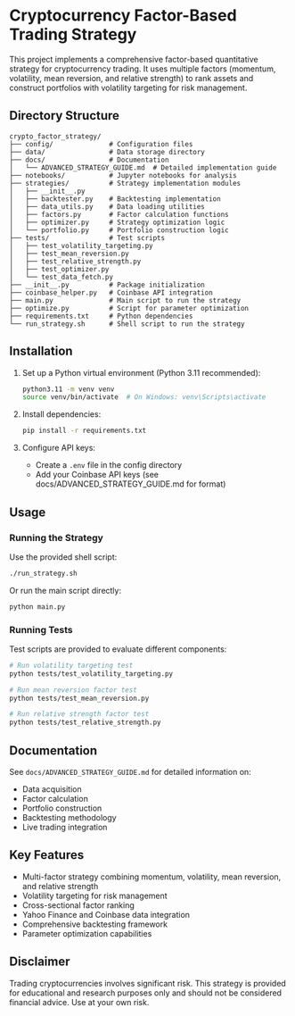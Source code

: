 # Cryptocurrency Factor-Based Trading Strategy

This project implements a comprehensive factor-based quantitative strategy for cryptocurrency trading. It uses multiple factors (momentum, volatility, mean reversion, and relative strength) to rank assets and construct portfolios with volatility targeting for risk management.

## Directory Structure

```
crypto_factor_strategy/
├── config/              # Configuration files
├── data/                # Data storage directory
├── docs/                # Documentation
│   └── ADVANCED_STRATEGY_GUIDE.md  # Detailed implementation guide
├── notebooks/           # Jupyter notebooks for analysis
├── strategies/          # Strategy implementation modules
│   ├── __init__.py
│   ├── backtester.py    # Backtesting implementation
│   ├── data_utils.py    # Data loading utilities
│   ├── factors.py       # Factor calculation functions
│   ├── optimizer.py     # Strategy optimization logic
│   └── portfolio.py     # Portfolio construction logic
├── tests/               # Test scripts
│   ├── test_volatility_targeting.py
│   ├── test_mean_reversion.py
│   ├── test_relative_strength.py
│   ├── test_optimizer.py
│   └── test_data_fetch.py
├── __init__.py          # Package initialization
├── coinbase_helper.py   # Coinbase API integration
├── main.py              # Main script to run the strategy
├── optimize.py          # Script for parameter optimization
├── requirements.txt     # Python dependencies
└── run_strategy.sh      # Shell script to run the strategy
```

## Installation

1. Set up a Python virtual environment (Python 3.11 recommended):
   ```bash
   python3.11 -m venv venv
   source venv/bin/activate  # On Windows: venv\Scripts\activate
   ```

2. Install dependencies:
   ```bash
   pip install -r requirements.txt
   ```

3. Configure API keys:
   - Create a `.env` file in the config directory
   - Add your Coinbase API keys (see docs/ADVANCED_STRATEGY_GUIDE.md for format)

## Usage

### Running the Strategy

Use the provided shell script:

```bash
./run_strategy.sh
```

Or run the main script directly:

```bash
python main.py
```

### Running Tests

Test scripts are provided to evaluate different components:

```bash
# Run volatility targeting test
python tests/test_volatility_targeting.py

# Run mean reversion factor test
python tests/test_mean_reversion.py

# Run relative strength factor test
python tests/test_relative_strength.py
```

## Documentation

See `docs/ADVANCED_STRATEGY_GUIDE.md` for detailed information on:
- Data acquisition
- Factor calculation
- Portfolio construction
- Backtesting methodology
- Live trading integration

## Key Features

- Multi-factor strategy combining momentum, volatility, mean reversion, and relative strength
- Volatility targeting for risk management
- Cross-sectional factor ranking
- Yahoo Finance and Coinbase data integration
- Comprehensive backtesting framework
- Parameter optimization capabilities

## Disclaimer

Trading cryptocurrencies involves significant risk. This strategy is provided for educational and research purposes only and should not be considered financial advice. Use at your own risk. 